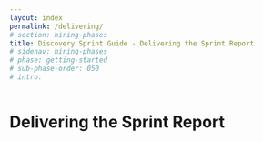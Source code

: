```yaml
---
layout: index
permalink: /delivering/
# section: hiring-phases
title: Discovery Sprint Guide - Delivering the Sprint Report
# sidenav: hiring-phases
# phase: getting-started
# sub-phase-order: 050
# intro: 
---
```


# Delivering the Sprint Report
